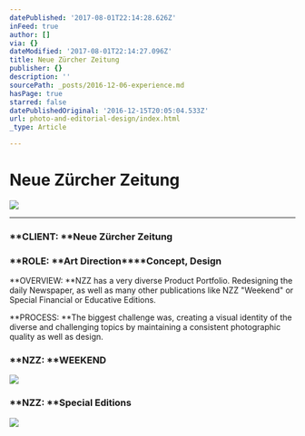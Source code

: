 ```yaml
---
datePublished: '2017-08-01T22:14:28.626Z'
inFeed: true
author: []
via: {}
dateModified: '2017-08-01T22:14:27.096Z'
title: Neue Zürcher Zeitung
publisher: {}
description: ''
sourcePath: _posts/2016-12-06-experience.md
hasPage: true
starred: false
datePublishedOriginal: '2016-12-15T20:05:04.533Z'
url: photo-and-editorial-design/index.html
_type: Article

---
```

# Neue Zürcher Zeitung
![](https://the-grid-user-content.s3-us-west-2.amazonaws.com/9300c4d0-6741-413b-b387-83a2324e9eeb.png)

---

### **CLIENT: **Neue Zürcher Zeitung

### **ROLE: **Art Direction****Concept, Design

**OVERVIEW: **NZZ has a very diverse Product Portfolio. Redesigning the daily Newspaper, as well as many other publications like NZZ "Weekend" or Special Financial or Educative Editions.

**PROCESS: **The biggest challenge was, creating a visual identity of the diverse and challenging topics by maintaining a consistent photographic quality as well as design.

### **NZZ: **WEEKEND
![](https://imgflo.herokuapp.com/graph/2b2431f8e7ba7b0/23209b084f1367cee8bf8ea51eaac6cd/croprotate.png?cropheight=4352&cropwidth=931&degrees=0&input=https%3A%2F%2Fs3-us-west-2.amazonaws.com%2Fthe-grid-img%2Fp%2Fc588aa2e38f166642a82d22105568c7708a790b0.png&x=5&y=0)

### **NZZ: **Special Editions
![](https://the-grid-user-content.s3-us-west-2.amazonaws.com/7aa4f930-f75e-4e65-89c4-9bc03ed05919.png)